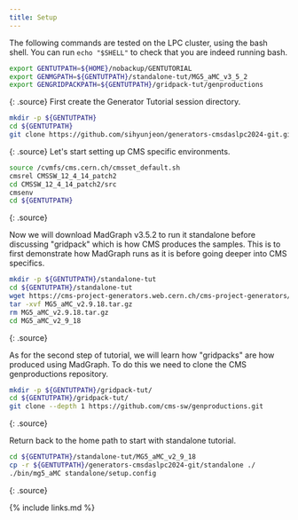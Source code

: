```yaml
---
title: Setup
---
```

The following commands are tested on the LPC cluster, using the bash shell.
You can run `echo "$SHELL"` to check that you are indeed running bash.
~~~bash
export GENTUTPATH=${HOME}/nobackup/GENTUTORIAL
export GENMGPATH=${GENTUTPATH}/standalone-tut/MG5_aMC_v3_5_2
export GENGRIDPACKPATH=${GENTUTPATH}/gridpack-tut/genproductions
~~~
{: .source}
First create the Generator Tutorial session directory.
~~~bash
mkdir -p ${GENTUTPATH}
cd ${GENTUTPATH}
git clone https://github.com/sihyunjeon/generators-cmsdaslpc2024-git.git
~~~
{: .source}
Let's start setting up CMS specific environments.
~~~bash
source /cvmfs/cms.cern.ch/cmsset_default.sh
cmsrel CMSSW_12_4_14_patch2
cd CMSSW_12_4_14_patch2/src
cmsenv
cd ${GENTUTPATH}
~~~
{: .source}

Now we will download MadGraph v3.5.2 to run it standalone before discussing "gridpack" which is how CMS produces the samples.
This is to first demonstrate how MadGraph runs as it is before going deeper into CMS specifics.
~~~bash
mkdir -p ${GENTUTPATH}/standalone-tut
cd ${GENTUTPATH}/standalone-tut
wget https://cms-project-generators.web.cern.ch/cms-project-generators/MG5_aMC_v2.9.18.tar.gz
tar -xvf MG5_aMC_v2.9.18.tar.gz
rm MG5_aMC_v2.9.18.tar.gz
cd MG5_aMC_v2_9_18
~~~
{: .source}

As for the second step of tutorial, we will learn how "gridpacks" are how produced using MadGraph.
To do this we need to clone the CMS genproductions repository.
~~~bash
mkdir -p ${GENTUTPATH}/gridpack-tut/
cd ${GENTUTPATH}/gridpack-tut/
git clone --depth 1 https://github.com/cms-sw/genproductions.git
~~~
{: .source}

Return back to the home path to start with standalone tutorial.
~~~bash
cd ${GENTUTPATH}/standalone-tut/MG5_aMC_v2_9_18
cp -r ${GENTUTPATH}/generators-cmsdaslpc2024-git/standalone ./
./bin/mg5_aMC standalone/setup.config
~~~
{: .source}

{% include links.md %}
